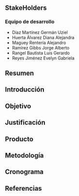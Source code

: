 ## StakeHolders
### Equipo de desarrollo
* Díaz Martínez Germán Uziel
* Huerta Álvarez Diana Alejandra
* Maguey Rentería Alejandro
* Ramírez Gibbs Jorge Alberto
* Rangel Bautista Luis Gerardo
* Reyes Jiménez Evelyn Gabriela

## Resumen

## Introducción

## Objetivo

## Justificación

## Producto

## Metodología

## Cronograma

## Referencias
